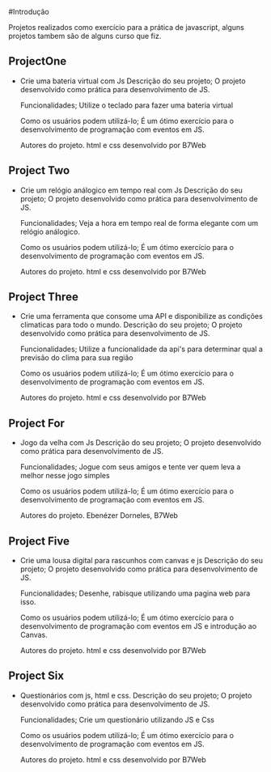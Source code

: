 #Introdução 

Projetos realizados como exercício para a prática de javascript, alguns projetos tambem são de alguns curso que fiz.

## ProjectOne
* Crie uma bateria virtual com Js
    Descrição do seu projeto;
    O projeto desenvolvido como prática para desenvolvimento de JS.

    Funcionalidades;
    Utilize o teclado para fazer uma bateria virtual

    Como os usuários podem utilizá-lo;
    É um ótimo exercício para o desenvolvimento de programação com eventos em JS.

    Autores do projeto.
    html e css desenvolvido por B7Web

## Project Two
* Crie um relógio análogico em tempo real com Js
    Descrição do seu projeto;
    O projeto desenvolvido como prática para desenvolvimento de JS.

    Funcionalidades;
    Veja a hora em tempo real de forma elegante com um relógio análogico.

    Como os usuários podem utilizá-lo;
    É um ótimo exercício para o desenvolvimento de programação com eventos em JS.

    Autores do projeto.
    html e css desenvolvido por B7Web

## Project Three
* Crie uma ferramenta que consome uma API e disponibilize as condições climaticas para todo o mundo.
    Descrição do seu projeto;
    O projeto desenvolvido como prática para desenvolvimento de JS.

    Funcionalidades;
    Utilize a funcionalidade da api's para determinar qual a previsão do clima para sua região

    Como os usuários podem utilizá-lo;
    É um ótimo exercício para o desenvolvimento de programação com eventos em JS.

    Autores do projeto.
    html e css desenvolvido por B7Web

## Project For 
* Jogo da velha com Js
    Descrição do seu projeto;
    O projeto desenvolvido como prática para desenvolvimento de JS.

    Funcionalidades;
    Jogue com seus amigos e tente ver quem leva a melhor nesse jogo simples

    Como os usuários podem utilizá-lo;
    É um ótimo exercício para o desenvolvimento de programação com eventos em JS.

    Autores do projeto.
    Ebenézer Dorneles, B7Web

## Project Five 
* Crie uma lousa digital para rascunhos com canvas e js
    Descrição do seu projeto;
    O projeto desenvolvido como prática para desenvolvimento de JS.

    Funcionalidades;
    Desenhe, rabisque utilizando uma pagina web para isso.

    Como os usuários podem utilizá-lo;
    É um ótimo exercício para o desenvolvimento de programação com eventos em JS e introdução ao Canvas.

    Autores do projeto.
    html e css desenvolvido por B7Web

## Project Six
* Questionários com js, html e css.
    Descrição do seu projeto;
    O projeto desenvolvido como prática para desenvolvimento de JS.

    Funcionalidades;
    Crie um questionário utilizando JS e Css

    Como os usuários podem utilizá-lo;
    É um ótimo exercício para o desenvolvimento de programação com eventos em JS.

    Autores do projeto.
    html e css desenvolvido por B7Web
